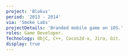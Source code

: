 ```yaml
---
project: 'Blokus'
period: '2013 - 2014'
via: 'Smoke Labs'
projectDetails: 'Branded mobile game on iOS.'
roles: Game Developer.
Technology: ObjC, C++, Cocos2d-x, Jira, Git.
display: true
---
```

